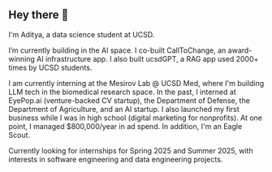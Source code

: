 ## Hey there 👋

I'm Aditya, a data science student at UCSD.

I’m currently building in the AI space. I co-built CallToChange, an award-winning AI infrastructure app. I also built ucsdGPT, a RAG app used 2000+ times by UCSD students.

I am currently interning at the Mesirov Lab @ UCSD Med, where I'm building LLM tech in the biomedical research space. In the past, I interned at EyePop.ai (venture-backed CV startup), the Department of Defense, the Department of Agriculture, and an AI startup. I also launched my first business while I was in high school (digital marketing for nonprofits). At one point, I managed $800,000/year in ad spend. In addition, I'm an Eagle Scout.

Currently looking for internships for Spring 2025 and Summer 2025, with interests in software engineering and data engineering projects.
